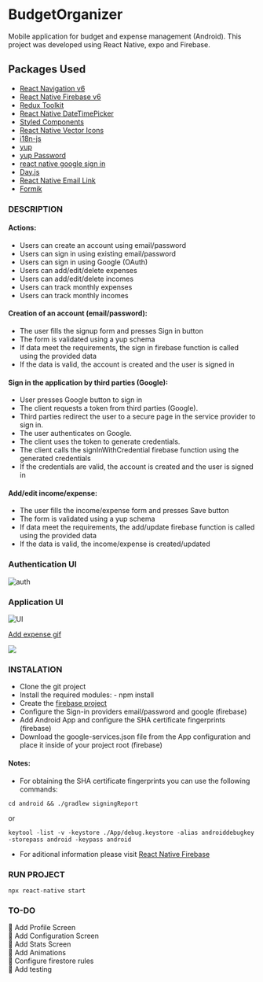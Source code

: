 # BudgetOrganizer

Mobile application for budget and expense management (Android). This project was developed using React Native, expo and Firebase.

## Packages Used

- [React Navigation v6](https://reactnavigation.org/)
- [React Native Firebase v6](https://rnfirebase.io/)
- [Redux Toolkit](https://redux-toolkit.js.org/)
- [React Native DateTimePicker](https://www.npmjs.com/package/@react-native-community/datetimepicker)
- [Styled Components](https://styled-components.com/)
- [React Native Vector Icons](https://github.com/oblador/react-native-vector-icons)
- [i18n-js](https://www.npmjs.com/package/i18n-js)
- [yup](https://github.com/jquense/yup)
- [yup Password](https://www.npmjs.com/package/yup-password)
- [react native google sign in](https://github.com/react-native-google-signin/google-signin)
- [Day.js](https://day.js.org/)
- [React Native Email Link](https://www.npmjs.com/package/react-native-email-link)
- [Formik](https://formik.org/docs/overview)


### DESCRIPTION

#### Actions:

- Users can create an account using email/password
- Users can sign in using existing email/password
- Users can sign in using Google (OAuth)
- Users can add/edit/delete expenses
- Users can add/edit/delete incomes
- Users can track monthly expenses
- Users can track monthly incomes

#### Creation of an account (email/password): 

- The user fills the signup form and presses Sign in button
- The form is validated using a yup schema 
- If data meet the requirements, the sign in firebase function is called using the provided data 
- If the data is valid, the account is created and the user is signed in

#### Sign in the application by third parties (Google):

- User presses Google button to sign in
- The client requests a token from third parties (Google).
- Third parties redirect the user to a secure page in the service provider to sign in.
- The user authenticates on Google.
- The client uses the token to generate credentials.
- The client calls the signInWithCredential firebase function using the generated credentials
- If the credentials are valid, the account is created and the user is signed in

#### Add/edit income/expense:

- The user fills the income/expense form and presses Save button
- The form is validated using a yup schema 
- If data meet the requirements, the add/update firebase function is called using the provided data 
- If the data is valid, the income/expense is created/updated


### Authentication UI

![auth](https://firebasestorage.googleapis.com/v0/b/portfolio-4de53.appspot.com/o/readme%2FBO_auth_UI.png?alt=media&token=43d8ab9f-ca8d-4ca4-b7be-db9a27063002)

### Application UI

![UI](https://firebasestorage.googleapis.com/v0/b/portfolio-4de53.appspot.com/o/readme%2FBO-UI.png?alt=media&token=2d1c38be-0de7-49a2-889a-bdaf8d4302fe)  

[Add expense gif](https://firebasestorage.googleapis.com/v0/b/portfolio-4de53.appspot.com/o/readme%2Fadd_expense.gif?alt=media&token=54a28ca5-9d10-4f36-a442-123d486acee1)

![](https://firebasestorage.googleapis.com/v0/b/portfolio-4de53.appspot.com/o/readme%2Fadd_expense.gif?alt=media&token=54a28ca5-9d10-4f36-a442-123d486acee1)

### INSTALATION

- Clone the git project 
- Install the required modules: - npm install
- Create the [firebase project ](https://console.firebase.google.com/?consoleUI=FIREBASE)
- Configure the Sign-in providers email/password and google (firebase)
- Add Android App and configure the SHA certificate fingerprints (firebase)
- Download the google-services.json file from the App configuration and place it inside of your project root (firebase)
#### Notes: 

- For obtaining the SHA certificate fingerprints you can use the following commands: 

```
cd android && ./gradlew signingReport
```
or
```
keytool -list -v -keystore ./App/debug.keystore -alias androiddebugkey -storepass android -keypass android
```

- For aditional information please visit [React Native Firebase](https://rnfirebase.io/)

### RUN PROJECT
```
npx react-native start
```

### TO-DO

:black_square_button: Add Profile Screen  
:black_square_button: Add Configuration Screen  
:black_square_button: Add Stats Screen  
:black_square_button: Add Animations  
:black_square_button: Configure firestore rules  
:black_square_button: Add testing  
